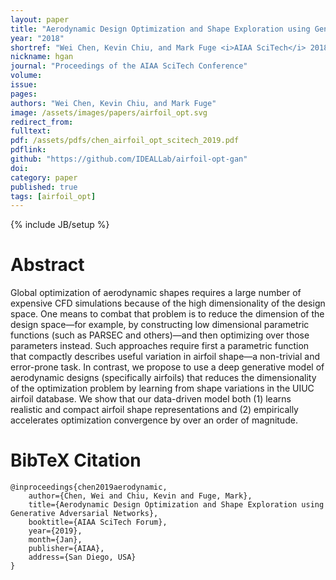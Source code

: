 ```yaml
---
layout: paper
title: "Aerodynamic Design Optimization and Shape Exploration using Generative Adversarial Networks"
year: "2018"
shortref: "Wei Chen, Kevin Chiu, and Mark Fuge <i>AIAA SciTech</i> 2018"
nickname: hgan
journal: "Proceedings of the AIAA SciTech Conference"
volume: 
issue: 
pages: 
authors: "Wei Chen, Kevin Chiu, and Mark Fuge"
image: /assets/images/papers/airfoil_opt.svg
redirect_from: 
fulltext: 
pdf: /assets/pdfs/chen_airfoil_opt_scitech_2019.pdf
pdflink: 
github: "https://github.com/IDEALLab/airfoil-opt-gan"
doi:
category: paper
published: true
tags: [airfoil_opt]
---
```

{% include JB/setup %}

# Abstract 

Global optimization of aerodynamic shapes requires a large number of expensive CFD simulations because of the high dimensionality of the design space. One means to combat that problem is to reduce the dimension of the design space—for example, by constructing low dimensional parametric functions (such as PARSEC and others)—and then optimizing over those parameters instead. Such approaches require first a parametric function that compactly describes useful variation in airfoil shape—a non-trivial and error-prone task. In contrast, we propose to use a deep generative model of aerodynamic designs (specifically airfoils) that reduces the dimensionality of the optimization problem by learning from shape variations in the UIUC airfoil database. We show that our data-driven model both (1) learns realistic and compact airfoil shape representations and (2) empirically accelerates optimization convergence by over an order of magnitude.




# BibTeX Citation

```
@inproceedings{chen2019aerodynamic,
    author={Chen, Wei and Chiu, Kevin and Fuge, Mark},
    title={Aerodynamic Design Optimization and Shape Exploration using Generative Adversarial Networks},
    booktitle={AIAA SciTech Forum},
    year={2019},
    month={Jan},
    publisher={AIAA},
    address={San Diego, USA}
}
```
